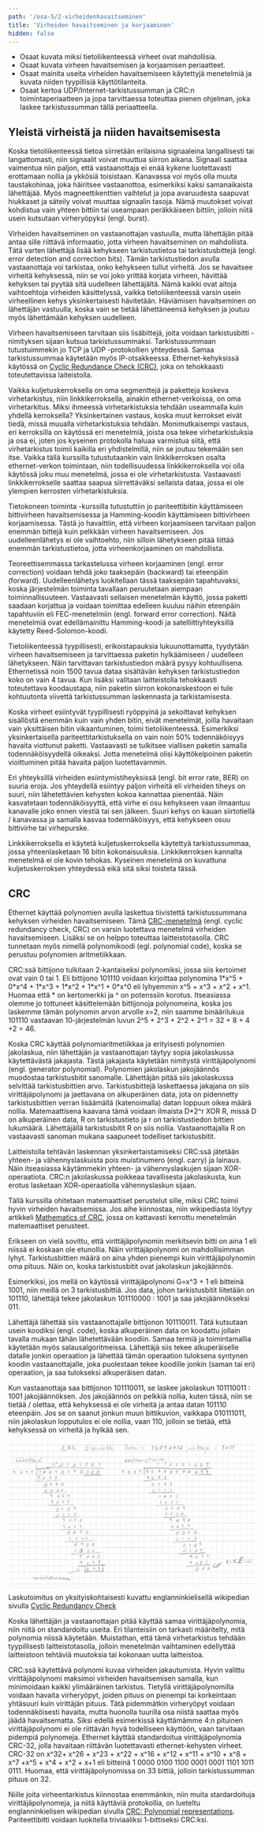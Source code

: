 ```yaml
---
path: '/osa-5/2-virheidenhavaitseminen'
title: 'Virheiden havaitseminen ja korjaaminen'
hidden: false
---
```



<text-box variant='learningObjectives' name='Oppimistavoitteet'>

- Osaat kuvata miksi tietoliikenteessä virheet ovat mahdollisia.
- Osaat kuvata virheen havaitsemisen ja korjaamisen periaatteet.
- Osaat mainita useita virheiden havaitsemiseen käytettyjä menetelmiä ja kuvata niiden tyypillisiä käyttötilanteita.
- Osaat kertoa UDP/Internet-tarkistussumman ja CRC:n toimintaperiaatteen ja jopa tarvittaessa toteuttaa pienen ohjelman, joka laskee tarkistussumman tällä periaatteella.

</text-box>

## Yleistä virheistä ja niiden havaitsemisesta

Koska tietoliikenteessä tietoa siirretään erilaisina signaaleina langallisesti tai langattomasti, niin signaalit voivat muuttua siirron aikana. Signaali saattaa vaimentua niin paljon, että vastaanottaja ei enää kykene luotettavasti erottamaan nollia ja ykkösiä toisistaan. Kanavassa voi myös olla muuta taustakohinaa, joka häiritsee vastaanottoa, esimerkiksi kaksi samanaikaista lähettäjää. Myös magneettikenttien vaihtelut ja jopa avaruudesta saapuvat hiukkaset ja säteily voivat muuttaa signaalin tasoja. Nämä muutokset voivat kohdistua vain yhteen bittiin tai useampaan peräkkäiseen bittiin, jolloin niitä usein kutsutaan virheryöpyksi (engl. burst).

Virheiden havaitseminen on vastaanottajan vastuulla, mutta lähettäjän pitää antaa sille riittävä informaatio, jotta virheen havaitseminen on mahdollista. Tätä varten lähettäjä lisää kehykseen tarkistustietoa tai tarkistusbittejä (engl. error detection and correction bits). Tämän tarkistustiedon avulla vastaanottaja voi tarkistaa, onko kehykseen tullut virheitä. Jos se havaitsee virheitä kehyksessä, niin se voi joko yrittää korjata virheen, hävittää kehyksen tai pyytää sitä uudelleen lähettäjältä. Nämä kaikki ovat aitoja vaihtoehtoja virheiden käsittelyssä, vaikka tietoliikenteessä varsin usein virheellinen kehys yksinkertaisesti hävitetään. Häviämisen havaitseminen on lähettäjän vastuulla, koska vain se tietää lähettäneensä kehyksen ja joutuu myös lähettämään kehyksen uudelleen.
  
Virheen havaitsemiseen tarvitaan siis lisäbittejä, joita voidaan tarkistusbitti -nimityksen sijaan kutsua tarkistussummaksi. Tarkistussummaan tutustuimmekin jo TCP ja UDP -protokollien yhteydessä. Samaa tarkistussummaa käytetään myös IP-otsakkeessa. Ethernet-kehyksissä käytössä on [Cyclic Redundance Check (CRC)](https://fi.wikipedia.org/wiki/CRC), joka on tehokkaasti toteutettavissa laiteistolla.

Vaikka kuljetuskerroksella on oma segmenttejä ja paketteja koskeva virhetarkistus, niin linkkikerroksella, ainakin ethernet-verkoissa, on oma virhetarkitus. Miksi ihmeessä virhetarkistuksia tehdään useammalla kuin yhdellä kerroksella? Yksinkertainen vastaus, koska muut kerrokset eivät tiedä, missä muualla virhetarkistuksia tehdään. Monimutkaisempi vastaus, eri kerroksilla on käytössä eri menetelmiä, joista osa tekee virhetarkistuksia ja osa ei, joten jos kyseinen protokolla haluaa varmistua siitä, että virhetarkistus toimii kaikilla eri yhdistelmillä, niin se joutuu tekemään sen itse. Vaikka tällä kurssilla tutustutaankin vain linkkikerroksen osalta ethernet-verkon toimintaan, niin todellisuudessa linkkikerroksella voi olla käytössä joku muu menetelmä, jossa ei ole virhetarkistusta. Vastaavasti linkkikerrokselle saattaa saapua siirrettäväksi sellaista dataa, jossa ei ole ylempien kerrosten virhetarkistuksia.

Tietokoneen toiminta -kurssilla tutustuttiin jo pariteettibitin käyttämiseen bittivirheen havaitsemisessa ja Hamming-koodin käyttämiseen bittivirheen korjaamisessa. Tästä jo havaittiin, että virheen korjaamiseen tarvitaan paljon enemmän bittejä kuin pelkkään virheen havaitsemiseen. Jos uudelleenlähetys ei ole vaihtoehto, niin silloin lähetykseen pitää liittää enemmän tarkistustietoa, jotta virheenkorjaaminen on mahdollista.

Teoreettisemmassa tarkastelussa virheen korjaaminen (engl. error correction) voidaan tehdä joko taaksepäin (backward) tai eteenpäin (forward). Uudelleenlähetys luokitellaan tässä taaksepäin tapahtuvaksi, koska järjestelmän toiminta tavallaan peruutetaan aiempaan toiminnallisuuteen. Vastaavasti sellaisen menetelmän käyttö, jossa paketti saadaan korjattua ja voidaan toimittaa edelleen kuuluu näihin eteenpäin tapahtuviin eli FEC-menetelmiin (engl. forward error correction).  Näitä menetelmiä ovat edellämainittu Hamming-koodi ja satelliittiyhteyksillä käytetty Reed-Solomon-koodi.

Tietoliikenteessä tyypillisesti, erikoistapauksia lukuunottamatta, tyydytään virheen havaitsemiseen ja tarvittaessa paketin hylkäämiseen / uudelleen lähetykseen. Näin tarvittavan tarkistustiedon määrä pysyy kohtuullisena. Ethernetissä noin 1500 tavua dataa sisältävän kehyksen tarkistustiedon koko on vain 4 tavua. Kun lisäksi valitaan laitteistolla tehokkaasti toteutettava koodaustapa, niin paketin siirron kokonaiskestoon ei tule kohtuutonta viivettä tarkistussumman laskennasta ja tarkistamisesta.

Koska virheet esiintyvät tyypillisesti ryöppyinä ja sekoittavat kehyksen sisällöstä enemmän kuin vain yhden bitin, eivät menetelmät, joilla havaitaan vain yksittäisen bitin vikaantuminen, toimi tietoliikenteessä. Esimerkiksi yksinkertaisella pariteettitarkistuksella on vain noin 50% todennäköisyys havaita viottunut paketti.  Vastaavasti se tulkitsee viallisen paketin samalla todennäköisyydellä oikeaksi. Jotta menetelmä olisi käyttökelpoinen paketin vioittuminen pitää havaita paljon luotettavammin.

Eri yhteyksillä virheiden esiintymistiheyksissä (engl. bit error rate, BER) on suuria eroja. Jos yhteydellä esiintyy paljon virheitä eli virheiden tiheys on suuri, niin lähetettävien kehysten kokoa kannattaa pienentää. Näin kasvatetaan todennäköisyyttä, että virhe ei osu kehykseen vaan ilmaantuu kanavalle joko ennen viestiä tai sen jälkeen. Suuri kehys on kauan siirtotiellä / kanavassa ja samalla kasvaa todennäköisyys, että kehykseen osuu bittivirhe tai virhepurske.

Linkkikerroksella ei käytetä kuljetuskerroksella käytettyä tarkistussummaa, jossa yhteenlasketaan 16 bitin kokonaisuuksia. Linkkikerroksen kannalta menetelmä ei ole kovin tehokas. Kyseinen menetelmä on kuvattuna kuljetuskerroksen yhteydessä eikä sitä siksi toisteta tässä.



## CRC

Ethernet käyttää polynomien avulla laskettua tiivistettä tarkistussummana kehyksen virheiden havaitsemiseen. Tämä [CRC-menetelmä](https://fi.wikipedia.org/wiki/CRC) (engl. cyclic redundancy check, CRC) on varsin luotettava menetelmä virheiden havaitsemiseen. Lisäksi se on helppo toteuttaa laitteistotasolla. CRC tunnetaan myös nimellä polynomikoodi (egl. polynomial code), koska se perustuu polynomien aritmetiikkaan. 


CRC:ssä bittijono tulkitaan 2-kantaiseksi polynomiksi, jossa siis kertoimet ovat vain 0 tai 1. Eli bittijono 101110 voidaan kirjoittaa polynomina 1\*x^5 + 0\*x^4 + 1\*x^3 + 1\*x^2 + 1\*x^1 + 0\*x^0 eli lyhyemmin x^5 + x^3 + x^2 + x^1. Huomaa että \* on kertomerkki ja  ^ on potenssiin korotus. Itseasiassa olemme jo tottuneet käsittelemään bittijonoja polynomeina, koska jos laskemme tämän polynomin arvon arvolle x=2, niin saamme binäärilukua 101110 vastaavan 10-järjestelmän luvun 2^5 + 2^3 + 2^2 + 2^1 = 32 + 8 + 4 +2 = 46.

Koska CRC käyttää polynomiaritmetiikkaa ja erityisesti polynomien jakolaskua, niin lähettäjän ja vastaanottajan täytyy sopia jakolaskussa käytettävästä jakajasta. Tästä jakajasta käytetään nimitystä virittäjäpolynomi (engl. generator polynomial). Polynomien jakolaskun jakojäännös muodostaa tarkistusbitit sanomalle. Lähettäjän pitää siis jakolaskussa selvittää tarkistusbittien arvo. Tarkistusbittejä laskettaessa jakajana on siis virittäjäpolynomi ja jaettavana on alkuperäinen data, jota on pidennetty tarkistusbittien verran lisäämällä (katenoimalla) datan loppuun oikea määrä nollia. Matemaattisena kaavana tämä voidaan ilmaista D\*2^r XOR R, missä D on alkuperäinen data, R on tarkistustieto ja r on tarkistustiedon bittien lukumäärä. Lähettäjällä tarkistusbitit R on siis nollia. Vastaanottajalla R on vastaavasti sanoman mukana saapuneet todelliset tarkistusbitit.

Laitteistolla tehtävän laskennan yksinkertaistamiseksi CRC:ssä jätetään yhteen- ja vähennyslaskuista pois muistinumero (engl. carry) ja lainaus. Näin itseasiassa käytämmekin yhteen- ja vähennyslaskujen sijaan XOR-operaatiota. CRC:n jakolaskussa poikkeaa tavallisesta jakolaskusta, kun erotus lasketaan XOR-operaatiolla vähennyslaskun sijaan.

<quiz id="fd60fd83-4fdc-50a4-a9ec-9f9e4d89765b"> </quiz>

Tällä kurssilla ohitetaan matemaattiset perustelut sille, miksi CRC toimii hyvin virheiden havaitsemissa. Jos aihe kiinnostaa, niin wikipediasta löytyy artikkeli [Mathematics of CRC](http://en.wikipedia.org/wiki/Mathematics_of_CRC), jossa on kattavasti kerrottu menetelmän matemaattiset perusteet.

Erikseen on vielä sovittu, että virittäjäpolynomin merkitsevin bitti on aina 1 eli niissä ei koskaan ole etunollia. Näin virittäjäpolynomi on mahdollisimman lyhyt. Tarkistusbittien määrä on aina yhden pienempi kuin virittäjäpolynomin oma pituus. Näin on, koska tarkistusbitit ovat jakolaskun jakojäännös.

Esimerkiksi, jos mellä on käytössä virittäjäpolynomi G=x^3 + 1 eli bitteinä 1001, niin meillä on 3 tarkistusbittiä. 
Jos data, johon tarkistusbitit liitetään on 101110, lähettäjä tekee jakolaskun 101110000 : 1001 ja saa jakojäännökseksi 011.

Lähettäjä lähettää siis vastaanottajalle bittijonon 101110011. Tätä kutsutaan usein koodiksi (engl. code), koska alkuperäinen data on koodattu jollain tavalla mukaan tähän lähetettävään koodiin. Samaa termiä ja toimintamallia käytetään myös salausalgoritmeissa. Lähettäjä siis tekee alkuperäiselle datalle jonkin operaation ja lähettää tämän operaation tuloksena syntynen koodin vastaanottajalle, joka puolestaan tekee koodille jonkin (saman tai eri) operaation, ja saa tulokseksi alkuperäisen datan.

Kun vastaanottaja saa bittijonon 101110011, se laskee jakolaskun 101110011 : 1001 jakojäännöksen. Jos jakojäännös on pelkkiä nollia, kuten tässä, niin se tietää / olettaa, että kehyksessä ei ole virheitä ja antaa datan 101110 eteenpäin. Jos se on saanut jonkun muun bittikuvion, vaikkapa 010111011, niin jakolaskun lopputulos ei ole nollia, vaan 110, jolloin se tietää, että kehyksessä on virheitä ja hylkää sen.

<img src="../img/crc-esimerkki.png" alt=" Kuvassa on skannattu esimerkki CRC-laskutoimituksista">

Laskutoimitus on yksityiskohtaisesti kuvattu englanninkielisellä wikipedian sivulla [Cyclic Redundancy Check](https://en.wikipedia.org/wiki/Cyclic_redundancy_check) 

Koska lähettäjän ja vastaanottajan pitää käyttää samaa virittäjäpolynomia, niin niitä on standardoitu useita. Eri tilanteisiin on tarkasti määritelty, mitä polynomia niissä käytetään.  Muistathan, että tämä virhetarkistus tehdään tyypillisesti laitteistotasolla, jolloin menetelmän vaihtaminen edellyttää laitteistoon tehtäviä muutoksia tai kokonaan uutta laitteistoa. 

CRC:ssä käytettävä polynomi kuvaa virheiden jakautumista. Hyvin valittu virittäjäpolynomi maksimoi virheiden havaitsemisen samalla, kun minimoidaan kaikki ylimääräinen tarkistus. Tietyllä virittäjäpolynomilla voidaan havaita virheryöpyt, joiden pituus on pienempi tai korkeintaan yhtäsuuri kuin virittäjän pituus. Tätä pidemmätkin virheryöpyt voidaan todennäköisesti havaita, mutta huonolla tuurilla osa niistä saattaa myös jäädä havaitsematta. Siksi edellä esimerkissä käyttämämme 4:n pituinen virittäjäpolynomi ei ole riittävän hyvä todelliseen käyttöön, vaan tarvitaan pidempiä polynomeja. Ethernet käyttää standardoitua virittäjäpolynomia CRC-32, jolla havaitaan riittävän luotettavasti ethernet-kehysten virheet. CRC-32 on x^32+ x^26 + x^23 + x^22 + x^16 + x^12 + x^11 + x^10 + x^8 + x^7 +x^5 + x^4 + x^2 + x+1 
eli bitteinä 1 0000 0100 1100 0001 0001 1101 1011 0111. Huomaa, että virittäjäpolynomissa on 33 bittiä, jolloin tarkistussumman pituus on 32.

Niille joita virheentarkistus kiinnostaa enemmänkin, niin muita stardardoituja virittäjäpolynomeja, ja niitä käyttäviä protokollia, on lueteltu englanninkielisen wikipedian sivulla [CRC: Polynomial representations](https://en.wikipedia.org/wiki/Cyclic_redundancy_check#Polynomial_representations_of_cyclic_redundancy_checks). Pariteettibitti voidaan luokitella triviaaliksi 1-bittiseksi CRC:ksi.



<quiz id='eebb801a-fa2d-5c96-812c-3e9707607aa3'></quiz>

